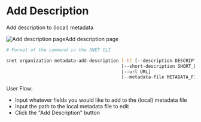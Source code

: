 # Add Description

Add description to (local) metadata

![Add description page](/assets/images/products/AIMarketplace/TUI/AddDescriptionPage.webp)Add description page

```bash
# Format of the command in the SNET CLI

snet organization metadata-add-description [-h] [--description DESCRIPTION]
                                           [--short-description SHORT_DESCRIPTION]
                                           [--url URL]
                                           [--metadata-file METADATA_FILE]
```

User Flow:

* Input whatever fields you would like to add to the (local) metadata file&#x20;
* Input the path to the local metadata file to edit
* Click the "Add Description" button
